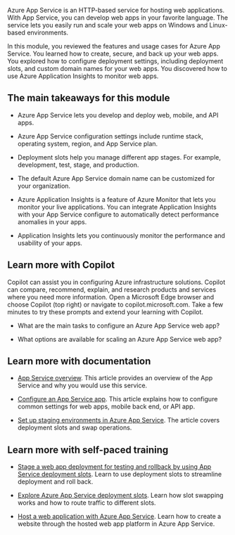 Azure App Service is an HTTP-based service for hosting web applications. With App Service, you can develop web apps in your favorite language. The service lets you easily run and scale your web apps on Windows and Linux-based environments.

In this module, you reviewed the features and usage cases for Azure App Service. You learned how to create, secure, and back up your web apps. You explored how to configure deployment settings, including deployment slots, and custom domain names for your web apps. You discovered how to use Azure Application Insights to monitor web apps.

## The main takeaways for this module

- Azure App Service lets you develop and deploy web, mobile, and API apps. 

- Azure App Service configuration settings include runtime stack, operating system, region, and App Service plan.

- Deployment slots help you manage different app stages. For example, development, test, stage, and production.

- The default Azure App Service domain name can be customized for your organization.

- Azure Application Insights is a feature of Azure Monitor that lets you monitor your live applications. You can integrate Application Insights with your App Service configure to automatically detect performance anomalies in your apps. 

- Application Insights lets you continuously monitor the performance and usability of your apps. 

## Learn more with Copilot
Copilot can assist you in configuring Azure infrastructure solutions. Copilot can compare, recommend, explain, and research products and services where you need more information. Open a Microsoft Edge browser and choose Copilot (top right) or navigate to copilot.microsoft.com. Take a few minutes to try these prompts and extend your learning with Copilot.

- What are the main tasks to configure an Azure App Service web app?

- What options are available for scaling an Azure App Service web app?

## Learn more with documentation

- [App Service overview](/azure/app-service/overview). This article provides an overview of the App Service and why you would use this service. 

- [Configure an App Service app](/azure/app-service/configure-common). This article explains how to configure common settings for web apps, mobile back end, or API app. 

- [Set up staging environments in Azure App Service](/azure/app-service/deploy-staging-slots). The article covers deployment slots and swap operations.

## Learn more with self-paced training

- [Stage a web app deployment for testing and rollback by using App Service deployment slots](/training/modules/stage-deploy-app-service-deployment-slots/). Learn to use deployment slots to streamline deployment and roll back.

- [Explore Azure App Service deployment slots](/training/modules/understand-app-service-deployment-slots/). Learn how slot swapping works and how to route traffic to different slots. 

- [Host a web application with Azure App Service](/training/modules/host-a-web-app-with-azure-app-service/). Learn how to create a website through the hosted web app platform in Azure App Service.